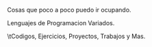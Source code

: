 Cosas que poco a poco puedo ir ocupando.

Lenguajes de Programacion Variados.

\tCodigos, Ejercicios, Proyectos, Trabajos y Mas.
